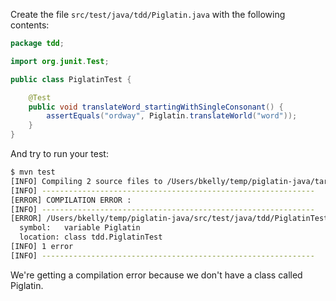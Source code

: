 Create the file `src/test/java/tdd/Piglatin.java` with the following contents:

```java
package tdd;

import org.junit.Test;

public class PiglatinTest {

    @Test
    public void translateWord_startingWithSingleConsonant() {
        assertEquals("ordway", Piglatin.translateWorld("word"));
    }
}
```

And try to run your test:

```sh
$ mvn test
[INFO] Compiling 2 source files to /Users/bkelly/temp/piglatin-java/target/test-classes
[INFO] -------------------------------------------------------------
[ERROR] COMPILATION ERROR :
[INFO] -------------------------------------------------------------
[ERROR] /Users/bkelly/temp/piglatin-java/src/test/java/tdd/PiglatinTest.java:[9,32] cannot find symbol
  symbol:   variable Piglatin
  location: class tdd.PiglatinTest
[INFO] 1 error
[INFO] -------------------------------------------------------------
```

We're getting a compilation error because we don't have a class called Piglatin.

